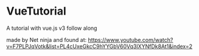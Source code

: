 # VueTutorial
A tutorial with vue.js v3 follow along

made by Net ninja and found at:
https://www.youtube.com/watch?v=F7PLPJqVotk&list=PL4cUxeGkcC9hYYGbV60Vq3IXYNfDk8At1&index=2
